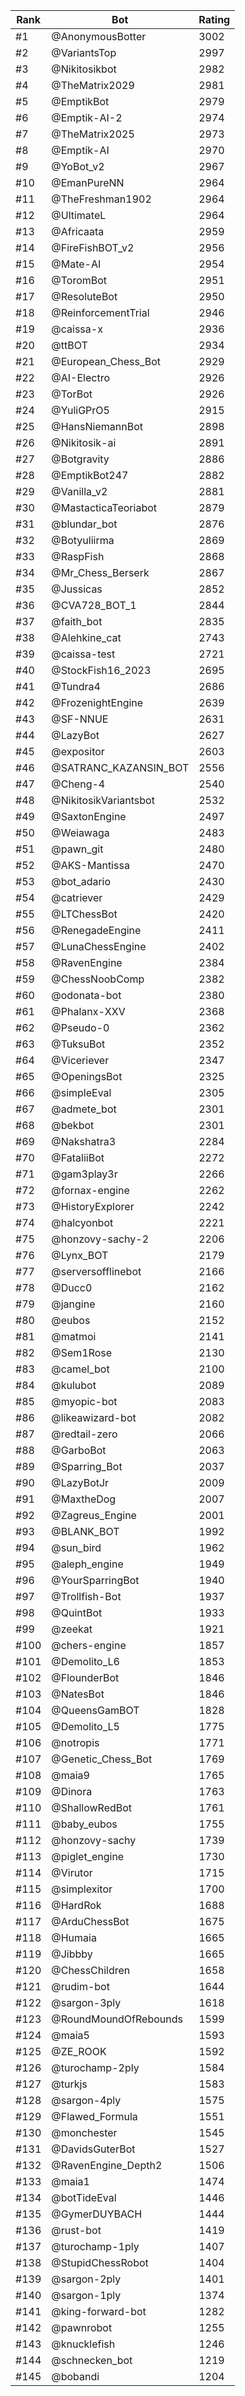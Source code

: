 Rank|Bot|Rating
---|---|---
#1|@AnonymousBotter|3002
#2|@VariantsTop|2997
#3|@Nikitosikbot|2982
#4|@TheMatrix2029|2981
#5|@EmptikBot|2979
#6|@Emptik-AI-2|2974
#7|@TheMatrix2025|2973
#8|@Emptik-AI|2970
#9|@YoBot_v2|2967
#10|@EmanPureNN|2964
#11|@TheFreshman1902|2964
#12|@UltimateL|2964
#13|@Africaata|2959
#14|@FireFishBOT_v2|2956
#15|@Mate-AI|2954
#16|@ToromBot|2951
#17|@ResoluteBot|2950
#18|@ReinforcementTrial|2946
#19|@caissa-x|2936
#20|@ttBOT|2934
#21|@European_Chess_Bot|2929
#22|@AI-Electro|2926
#23|@TorBot|2926
#24|@YuliGPrO5|2915
#25|@HansNiemannBot|2898
#26|@Nikitosik-ai|2891
#27|@Botgravity|2886
#28|@EmptikBot247|2882
#29|@Vanilla_v2|2881
#30|@MastacticaTeoriabot|2879
#31|@blundar_bot|2876
#32|@Botyuliirma|2869
#33|@RaspFish|2868
#34|@Mr_Chess_Berserk|2867
#35|@Jussicas|2852
#36|@CVA728_BOT_1|2844
#37|@faith_bot|2835
#38|@Alehkine_cat|2743
#39|@caissa-test|2721
#40|@StockFish16_2023|2695
#41|@Tundra4|2686
#42|@FrozenightEngine|2639
#43|@SF-NNUE|2631
#44|@LazyBot|2627
#45|@expositor|2603
#46|@SATRANC_KAZANSIN_BOT|2556
#47|@Cheng-4|2540
#48|@NikitosikVariantsbot|2532
#49|@SaxtonEngine|2497
#50|@Weiawaga|2483
#51|@pawn_git|2480
#52|@AKS-Mantissa|2470
#53|@bot_adario|2430
#54|@catriever|2429
#55|@LTChessBot|2420
#56|@RenegadeEngine|2411
#57|@LunaChessEngine|2402
#58|@RavenEngine|2384
#59|@ChessNoobComp|2382
#60|@odonata-bot|2380
#61|@Phalanx-XXV|2368
#62|@Pseudo-0|2362
#63|@TuksuBot|2352
#64|@Viceriever|2347
#65|@OpeningsBot|2325
#66|@simpleEval|2305
#67|@admete_bot|2301
#68|@bekbot|2301
#69|@Nakshatra3|2284
#70|@FataliiBot|2272
#71|@gam3play3r|2266
#72|@fornax-engine|2262
#73|@HistoryExplorer|2242
#74|@halcyonbot|2221
#75|@honzovy-sachy-2|2206
#76|@Lynx_BOT|2179
#77|@serversofflinebot|2166
#78|@Ducc0|2162
#79|@jangine|2160
#80|@eubos|2152
#81|@matmoi|2141
#82|@Sem1Rose|2130
#83|@camel_bot|2100
#84|@kulubot|2089
#85|@myopic-bot|2083
#86|@likeawizard-bot|2082
#87|@redtail-zero|2066
#88|@GarboBot|2063
#89|@Sparring_Bot|2037
#90|@LazyBotJr|2009
#91|@MaxtheDog|2007
#92|@Zagreus_Engine|2001
#93|@BLANK_BOT|1992
#94|@sun_bird|1962
#95|@aleph_engine|1949
#96|@YourSparringBot|1940
#97|@Trollfish-Bot|1937
#98|@QuintBot|1933
#99|@zeekat|1921
#100|@chers-engine|1857
#101|@Demolito_L6|1853
#102|@FlounderBot|1846
#103|@NatesBot|1846
#104|@QueensGamBOT|1828
#105|@Demolito_L5|1775
#106|@notropis|1771
#107|@Genetic_Chess_Bot|1769
#108|@maia9|1765
#109|@Dinora|1763
#110|@ShallowRedBot|1761
#111|@baby_eubos|1755
#112|@honzovy-sachy|1739
#113|@piglet_engine|1730
#114|@Virutor|1715
#115|@simplexitor|1700
#116|@HardRok|1688
#117|@ArduChessBot|1675
#118|@Humaia|1665
#119|@Jibbby|1665
#120|@ChessChildren|1658
#121|@rudim-bot|1644
#122|@sargon-3ply|1618
#123|@RoundMoundOfRebounds|1599
#124|@maia5|1593
#125|@ZE_ROOK|1592
#126|@turochamp-2ply|1584
#127|@turkjs|1583
#128|@sargon-4ply|1575
#129|@Flawed_Formula|1551
#130|@monchester|1545
#131|@DavidsGuterBot|1527
#132|@RavenEngine_Depth2|1506
#133|@maia1|1474
#134|@botTideEval|1446
#135|@GymerDUYBACH|1444
#136|@rust-bot|1419
#137|@turochamp-1ply|1407
#138|@StupidChessRobot|1404
#139|@sargon-2ply|1401
#140|@sargon-1ply|1374
#141|@king-forward-bot|1282
#142|@pawnrobot|1255
#143|@knucklefish|1246
#144|@schnecken_bot|1219
#145|@bobandi|1204
